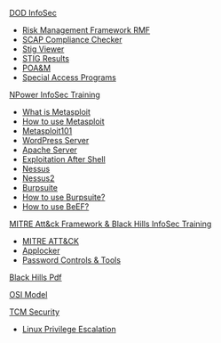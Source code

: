  [DOD InfoSec]()
  - [Risk Management Framework RMF](Tools/RMF.md)
  - [SCAP Compliance Checker](Tools/Scap.md)
  - [Stig Viewer](Tools/Stig.md)
  - [STIG Results](Tools/Stigresults.md)
  - [POA&M](Tools/Poam.md)
  - [Special Access Programs](Tools/Sap.md)
 

[NPower InfoSec Training]()

- [What is Metasploit](Tools/01Whatismetasploit.md)
- [How to use Metasploit](Tools/02IntroToMetaSploit.md)  
- [Metasploit101](Tools/03Metasploit101.md)
- [WordPress Server](Tools/04WordpressServer.md)
- [Apache Server](Tools/05ApacheServer.md)
- [Exploitation After Shell](Tools/06Postmodules.md)
- [Nessus](Tools/07Nessus.md)
- [Nessus2](Tools/08NessusContinued.md)
- [Burpsuite](Tools/09Burpsuite.md)
- [How to use Burpsuite?](Tools/10Howtoburp.md)
- [How to use BeEF?](Tools/11Beef.md)




[MITRE Att&ck Framework & Black Hills InfoSec Training](https://github.com/prazwolp/IntroLabs.git) 
  - [MITRE ATT&CK](Tools/Mitre.md)
  - [Applocker](Tools/Applocker.md)
  - [Password Controls & Tools](Tools/Passwordtools.md)
 
 [Black Hills Pdf](https://github.com/prazwolp/InfoSec101/files/10212209/Intro_Class_1.pdf)

[OSI Model](Tools/OSIModel.md)



[TCM Security]()
 - [Linux Privilege Escalation](Tools/Linux01.md)





